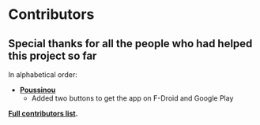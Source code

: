 # Contributors

## Special thanks for all the people who had helped this project so far

In alphabetical order:

* **[Poussinou](https://github.com/Poussinou)**
  * Added two buttons to get the app on F-Droid and Google Play

**[Full contributors list](https://github.com/encaf/pacemaker/graphs/contributors).**
